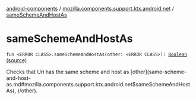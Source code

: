 [android-components](../index.md) / [mozilla.components.support.ktx.android.net](index.md) / [sameSchemeAndHostAs](./same-scheme-and-host-as.md)

# sameSchemeAndHostAs

`fun <ERROR CLASS>.sameSchemeAndHostAs(other: <ERROR CLASS>): `[`Boolean`](https://kotlinlang.org/api/latest/jvm/stdlib/kotlin/-boolean/index.html) [(source)](https://github.com/mozilla-mobile/android-components/blob/master/components/support/ktx/src/main/java/mozilla/components/support/ktx/android/net/Uri.kt#L58)

Checks that Uri has the same scheme and host as [other](same-scheme-and-host-as.md#mozilla.components.support.ktx.android.net$sameSchemeAndHostAs(, )/other).

